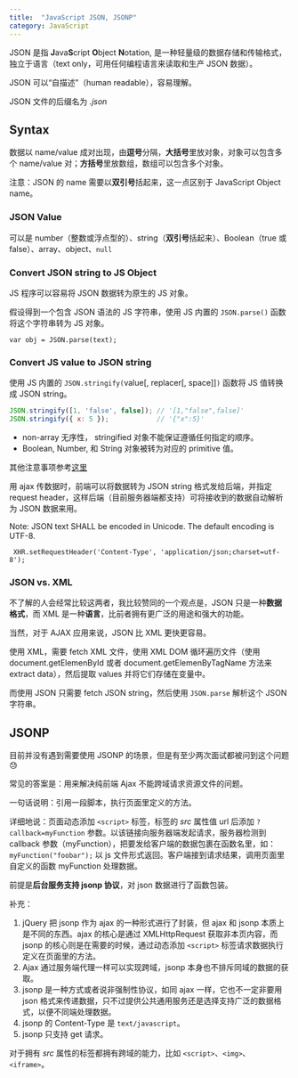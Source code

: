 ```yaml
---
title:  "JavaScript JSON, JSONP"
category: JavaScript
---
```

JSON 是指 **J**ava**S**cript **O**bject **N**otation, 是一种轻量级的数据存储和传输格式，独立于语言（text only，可用任何编程语言来读取和生产 JSON 数据）。

JSON 可以“自描述”（human readable），容易理解。

JSON 文件的后缀名为 _.json_

## Syntax

数据以 name/value 成对出现，由**逗号**分隔，**大括号**里放对象，对象可以包含多个 name/value 对；**方括号**里放数组，数组可以包含多个对象。

<!--more-->

注意：<span class="t-blue">JSON 的 name 需要以**双引号**括起来，这一点区别于 JavaScript Object name</span>。

### JSON Value

可以是 number（整数或浮点型的）、string（**双引号**括起来）、Boolean（true 或 false）、array、object、`null`

### Convert JSON string to JS Object

JS 程序可以容易将 JSON 数据转为原生的 JS 对象。

假设得到一个包含 JSON 语法的 JS 字符串，使用 JS 内置的 `JSON.parse()` 函数将这个<span class="t-blue">字符串转为 JS 对象</span>。

    var obj = JSON.parse(text);

### Convert JS value to JSON string

使用 JS 内置的 `JSON.stringify(`value[, replacer[, space]]`)` 函数将 <span class="t-blue">JS 值转换成 JSON string</span>。

```js
JSON.stringify([1, 'false', false]); // '[1,"false",false]'
JSON.stringify({ x: 5 });            // '{"x":5}'
```

+ non-array 无序性， stringified 对象不能保证遵循任何指定的顺序。
+ Boolean, Number, 和 String 对象被转为对应的 primitive 值。

其他注意事项参考[这里 ](https://developer.mozilla.org/en-US/docs/Web/JavaScript/Reference/Global_Objects/JSON/stringify)

用 ajax 传数据时，前端可以将数据转为 JSON string 格式发给后端，并指定 request header，这样后端（目前服务器端都支持）可将接收到的数据自动解析为 JSON 数据来用。

Note: JSON text SHALL be encoded in Unicode. The default encoding is UTF-8.

     XHR.setRequestHeader('Content-Type', 'application/json;charset=utf-8');

### JSON vs. XML

不了解的人会经常比较这两者，我比较赞同的一个观点是，JSON 只是一种**数据格式**，而 XML 是一种**语言**，比前者拥有更广泛的用途和强大的功能。

当然，对于 AJAX 应用来说，JSON 比 XML 更快更容易。

使用 XML，需要 fetch XML 文件，使用 XML DOM 循环遍历文件（使用 document.getElemenById 或者 document.getElemenByTagName 方法来 extract data），然后提取 values 并将它们存储在变量中。

而使用 JSON 只需要 fetch JSON string，然后使用 `JSON.parse` 解析这个 JSON 字符串。

## JSONP

目前并没有遇到需要使用 JSONP 的场景，但是有至少两次面试都被问到这个问题😓

常见的答案是：用来解决纯前端 Ajax 不能跨域请求资源文件的问题。

一句话说明：引用一段脚本，执行页面里定义的方法。

详细地说：页面动态添加 `<script>` 标签，标签的 _src_ 属性值 url 后添加 `?callback=myFunction` 参数。以该链接向服务器端发起请求，服务器检测到 callback 参数（myFunction），把要发给客户端的数据包裹在函数名里，如：`myFunction("foobar");` 以 js 文件形式返回。客户端接到请求结果，调用页面里自定义的函数 myFunction 处理数据。

前提是**后台服务支持 jsonp 协议**，对 json 数据进行了函数包装。

补充：

1. jQuery 把 jsonp 作为 ajax 的一种形式进行了封装，但 ajax 和 jsonp 本质上是不同的东西。ajax 的核心是通过 XMLHttpRequest 获取非本页内容，而 jsonp 的核心则是在需要的时候，通过动态添加 `<script>` 标签请求数据执行定义在页面里的方法。
2. Ajax 通过服务端代理一样可以实现跨域，jsonp 本身也不排斥同域的数据的获取。
3. jsonp 是一种方式或者说非强制性协议，如同 ajax 一样，它也不一定非要用 json 格式来传递数据，只不过提供公共通用服务还是选择支持广泛的数据格式，以便不同端处理数据。
4. jsonp 的 Content-Type 是 `text/javascript`。
5. jsonp 只支持 get 请求。

对于拥有 _src_ 属性的标签都拥有跨域的能力，比如 `<script>`、`<img>`、`<iframe>`。
